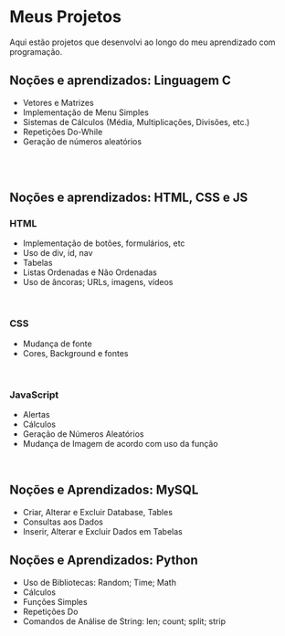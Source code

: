 # Meus Projetos
Aqui estão projetos que desenvolvi ao longo do meu aprendizado com programação.

<h2>Noções e aprendizados: Linguagem C</h2>
<ul>
<li>Vetores e Matrizes</li>
<li>Implementação de Menu Simples</li>
<li>Sistemas de Cálculos (Média, Multiplicações, Divisões, etc.)</li>
<li>Repetições Do-While</li>
<li>Geração de números aleatórios</li>
</ul>
<br>
<br>
<h2>Noções e aprendizados: HTML, CSS e JS</h2>
<h3>HTML</h3>
<ul>
<li>Implementação de botões, formulários, etc</li>
<li>Uso de div, id, nav</li>
<li>Tabelas</li>
<li>Listas Ordenadas e Não Ordenadas</li>
<li>Uso de âncoras; URLs, imagens, vídeos</li>
</ul>
<br>
<h3>CSS</h3>
<ul>
<li>Mudança de fonte</li>
<li>Cores, Background e fontes</li>
</ul>
<br>
<h3>JavaScript</h3>
<ul>
<li>Alertas</li>
<li>Cálculos</li>
<li>Geração de Números Aleatórios</li>
<li>Mudança de Imagem de acordo com uso da função</li>
</ul>
<br>
<h2>Noções e Aprendizados: MySQL</h2>
<ul>
<li>Criar, Alterar e Excluir Database, Tables</li>
<li>Consultas aos Dados</li>
<li>Inserir, Alterar e Excluir Dados em Tabelas</li>
</ul>
<h2>Noções e Aprendizados: Python</h2>
<ul>
<li>Uso de Bibliotecas: Random; Time; Math</li>
<li>Cálculos</li>
<li>Funções Simples</li>
<li>Repetições Do</li>
<li>Comandos de Análise de String: len; count; split; strip</li>
</ul>
